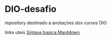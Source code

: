 # DIO-desafio

repository destinado a anotações dos cursos DIO
 
 links uteis
[Sintaxe basica Marddown](https://www.markdownguide.org/)
